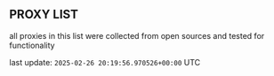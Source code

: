 ## PROXY LIST

all proxies in this list were collected from open sources and tested for functionality

last update: `2025-02-26 20:19:56.970526+00:00` UTC